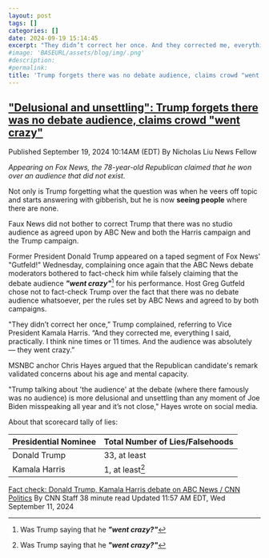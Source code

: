 ```yaml
---
layout: post
tags: []
categories: []
date: 2024-09-19 15:14:45
excerpt: "They didn’t correct her once. And they corrected me, everything I said, practically. I think nine times or 11 times. And the audience was absolutely — they went crazy."
#image: 'BASEURL/assets/blog/img/.png'
#description:
#permalink:
title: 'Trump forgets there was no debate audience, claims crowd "went crazy"'
---
```



## ["Delusional and unsettling": Trump forgets there was no debate audience, claims crowd "went crazy"](https://www.salon.com/2024/09/19/delusional-and-unsettling-forgets-there-was-no-debate-audience-claims-crowd-went-crazy/ )

Published September 19, 2024 10:14AM (EDT)
By Nicholas Liu
News Fellow

*Appearing on Fox News, the 78-year-old Republican claimed that he won over an audience that did not exist.*

Not  only is Trump forgetting what the question was when he veers off topic and starts answering with gibberish, but he is now **seeing people** where there are none.

Faux News did not bother to correct Trump that there was no studio audience as agreed upon by ABC New and both the Harris campaign and the Trump campaign. 

Former President Donald Trump appeared on a taped segment of Fox News' "Gutfeld!" Wednesday, complaining once again that the ABC News debate moderators bothered to fact-check him while falsely claiming that the debate audience ***"went crazy"***[^21] for his performance. Host Greg Gutfeld chose not to fact-check Trump over the fact that there was no debate audience whatsoever, per the rules set by ABC News and agreed to by both campaigns.

[^21]: Was Trump saying that he ***"went crazy?"***

"They didn’t correct her once,” Trump complained, referring to Vice President Kamala Harris. “And they corrected me, everything I said, practically. I think nine times or 11 times. And the audience was absolutely — they went crazy.”

MSNBC anchor Chris Hayes argued that the Republican candidate's remark validated concerns about his age and mental capacity.

"Trump talking about 'the audience' at the debate (where there famously was no audience) is more delusional and unsettling than any moment of Joe Biden misspeaking all year and it’s not close," Hayes wrote on social media.

About that scorecard tally of lies:

| Presidential Nominee | Total Number of Lies/Falsehoods |
|---|---|
| Donald Trump | 33, at least |
| Kamala Harris | 1, at least[^21] |

[^21]: The one falsehood he highlighted for Harris was her claim that “Trump left us the worst unemployment since the Great Depression"; the unemployment rate in January 2021, while high by modern standards, was the worst to begin a presidential term in the last 20 years, not since the 1930s.

[Fact check: Donald Trump, Kamala Harris debate on ABC News / CNN Politics](https://www.cnn.com/2024/09/10/politics/fact-check-debate-trump-harris/index.html)
By CNN Staff
38 minute read
Updated 11:57 AM EDT, Wed September 11, 2024